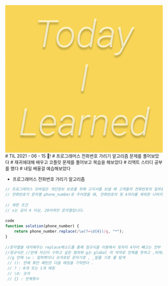 
<img src="TILimage.png" align="center" />
# TIL 2021 - 06 - 15 📖!
# 프로그래머스 전화번호 가리기 알고리즘 문제를 풀어보았다
# 재귀에대해 배우고 코플릿 문제를 풀어보고 복습을 해보았다
# 리액트 스터디 공부를 했다
# 내일 배울걸 예습해보았다

- 프로그래머스 전화번호 가리기 알고리즘

```js
// 프로그래머스 모바일은 개인정보 보호를 위해 고지서를 보낼 때 고객들의 전화번호의 일부를 가립니다.
// 전화번호가 문자열 phone_number로 주어졌을 때, 전화번호의 뒷 4자리를 제외한 나머지 숫자를 전부 *으로 가린 문자열을 리턴하는 함수, solution을 완성해주세요.

// 제한 조건
// s는 길이 4 이상, 20이하인 문자열입니다.

code
function solution(phone_number) {
    return phone_number.replace(/\w(?=\d{4})/g, "*");
}

//문자열을 대치해주는 replace메소드를 통해 정규식을 이용해서 뒷자리 4자리 빼고는 전부 '*'로 바구어 주었다 
//정규식은 //안에 자신이 구하고 싶은 범위와 g는 global 의 약자로 전체를 뜻하고 ,뒤에는 대치하고 싶은 문자를 넣는다 
 //g 안에 \w : 알파벳이나 숫자로된 문자기호 , _밑줄 기호 를 탐색 
 // (): 안에 묶인 패턴은 다음 매칭을 기억한다 . 
 // ? : 0개 또는 1개 매칭
 // \d: 숫자 
 // {} : 반복횟수
```